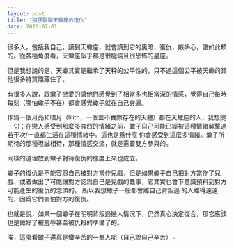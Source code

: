 ```yaml
---
layout: post
title: "隨便聊聊天蠍座的復仇"
date: 2020-07-01
---
```


很多人，包括我自己，讀到天蠍座，就會讀到它的黑暗，復仇，嫉妒心，諸如此類的。從各種角度看，天蠍座似乎都是很極端且很恐怖的星座。

但是我想說的是，天蠍其實是繼承了天秤的公平性的，只不過這個公平被天蠍的其他很多特質隱藏住了。

有很多人說，跟蠍子戀愛的讓他們感覺到了相當多也相當深的情感，覺得自己每時每刻（哪怕蠍子不在）都會感覺蠍子就在自己身邊。

作爲一個月亮和暗月（lilith，一個並不實際存在的天體）都在天蠍座的人，我想提一句：在戀人感受到那麼多強烈的情緒之前，蠍子自己可能已經被這種情緒襲擊過若干次/一直都生活在這種情緒中。這也是爲什麼
你會感受到這麼多情緒。蠍子所期待的那種坦誠相待，那種情感交流，就是需要雙方參與的。

同樣的道理放到蠍子對待復仇的態度上來也成立。

蠍子的復仇是不能容忍自己被對方當作兒戲，但是如果蠍子自己把對方當作了兒戲、或者做出了可能讓對方認爲自己是兒戲的蠢事，它其實也會下意識預料到對方可能產生的復仇的念頭的。
所以我想蠍子一般都會離自己背叛過
的人離得遠遠的，因爲它們害怕對方的復仇。

也就是說，如果一個蠍子在明明背叛過戀人情況下，仍然真心決定復合，那它應該也是做好了被羞辱甚至被仇殺的準備了的。

唉，這麼看蠍子還真是蠻辛苦的一羣人呢（自己說自己辛苦）~
